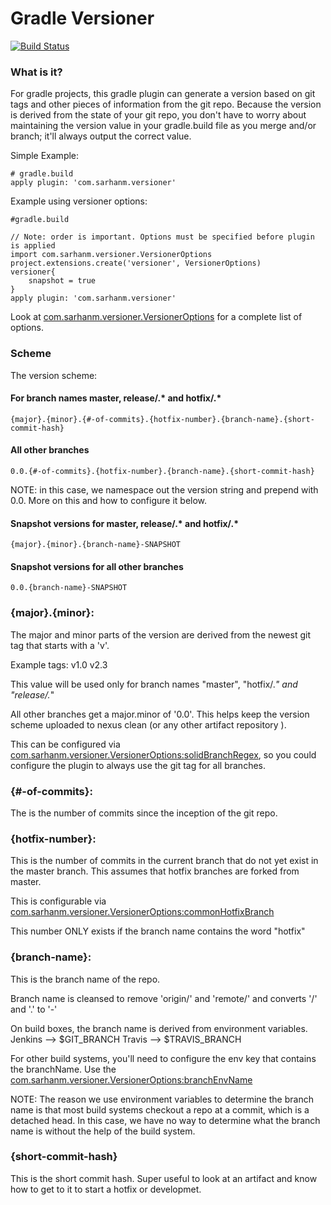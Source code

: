 # Gradle Versioner

[![Build Status](https://travis-ci.org/sarhanm/gradle-versioner.svg?branch=master)](https://travis-ci.org/sarhanm/gradle-versioner)

### What is it?

For gradle projects, this gradle plugin can generate a version based on git tags and other pieces of information from the git repo. Because the version is derived from the state of your git repo, you don't have to worry about maintaining the version value in your gradle.build file as you merge and/or branch; it'll always output the correct value.

Simple Example:
    
    # gradle.build
    apply plugin: 'com.sarhanm.versioner'
    
Example using versioner options:

    #gradle.build
    
    // Note: order is important. Options must be specified before plugin is applied
    import com.sarhanm.versioner.VersionerOptions
    project.extensions.create('versioner', VersionerOptions)
    versioner{
        snapshot = true
    }    
    apply plugin: 'com.sarhanm.versioner'

Look at [com.sarhanm.versioner.VersionerOptions](../src/main/groovy/com/sarhanm/versioner/VersionerOptions.groovy) for a complete list of options.

### Scheme

The version scheme:

#### For branch names master, release/.* and hotfix/.*

    {major}.{minor}.{#-of-commits}.{hotfix-number}.{branch-name}.{short-commit-hash}
 
#### All other branches

    0.0.{#-of-commits}.{hotfix-number}.{branch-name}.{short-commit-hash}

NOTE: in this case, we namespace out the version string and prepend with 0.0. More on this and how to configure it below. 

#### Snapshot versions for master, release/.* and hotfix/.*
    
    {major}.{minor}.{branch-name}-SNAPSHOT

#### Snapshot versions for all other branches

    0.0.{branch-name}-SNAPSHOT    

### {major}.{minor}:

The major and minor parts of the version are derived from the newest git tag that starts with a 'v'. 
 
Example tags:
    v1.0
    v2.3

This value will be used only for branch names "master", "hotfix/.*" and "release/.*"

All other branches get a major.minor of '0.0'. This helps keep the version scheme uploaded to nexus clean (or any other artifact repository ).
 
This can be configured via [com.sarhanm.versioner.VersionerOptions:solidBranchRegex](../src/main/groovy/com/sarhanm/versioner/VersionerOptions.groovy), so you could configure the plugin to always use the git tag for all branches. 
 
### {#-of-commits}:
 
The is the number of commits since the inception of the git repo.
  
### {hotfix-number}:

This is the number of commits in the current branch that do not yet exist in the master branch. This assumes that hotfix branches are forked from master. 

This is configurable via [com.sarhanm.versioner.VersionerOptions:commonHotfixBranch](../src/main/groovy/com/sarhanm/versioner/VersionerOptions.groovy)

This number ONLY exists if the branch name contains the word "hotfix"

### {branch-name}:

This is the branch name of the repo. 

Branch name is cleansed to remove 'origin/' and 'remote/' and converts '/' and '.' to '-'

On build boxes, the branch name is derived from environment variables.
Jenkins --> $GIT_BRANCH
Travis --> $TRAVIS_BRANCH

For other build systems, you'll need to configure the env key that contains the branchName. Use the [com.sarhanm.versioner.VersionerOptions:branchEnvName](../src/main/groovy/com/sarhanm/versioner/VersionerOptions.groovy)

NOTE: The reason we use environment variables to determine the branch name is that most build systems checkout a repo at a commit, which is a detached head. In this case, we have no way to determine what the branch name is without the help of the build system.

### {short-commit-hash}

This is the short commit hash. Super useful to look at an artifact and know how to get to it to start a hotfix or developmet.

